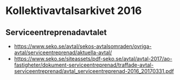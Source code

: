 # Kollektivavtalsarkivet 2016

## Serviceentreprenadavtalet

* https://www.seko.se/avtal/sekos-avtalsomraden/ovriga-avtal/serviceentreprenad/aktuella-avtal/
* https://www.seko.se/siteassets/pdf-seko.se/avtal/avtal-2017/ao-fastigheter/dokument-serviceentreprenad/traffade-avtal-serviceentreprenad/avtal_serviceentreprenad-2016_20170331.pdf
